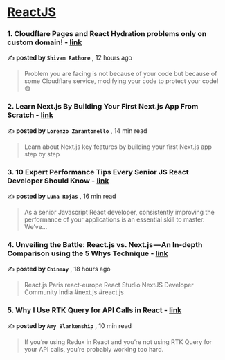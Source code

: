 
<h1><a href=https://medium.com/tag/reactjs/recommended target="_blank" rel="noopener noreferrer">ReactJS</a></h1>
<h3>1. Cloudflare Pages and React Hydration problems only on custom domain! - <a href=https://medium.com/@Shivam010?source=tag_recommended_feed---------0-84----------reactjs----------72e57394_ea42_4f3c_be57_9cd17d34a474------- target="_blank" rel="noopener noreferrer">link</a></h3>

✍️ **posted by `Shivam Rathore`** <date> , 12 hours ago</date>

<blockquote>Problem you are facing is not because of your code but because of some Cloudflare service, modifying your code to protect your code! 😅</blockquote>

<h3>2. Learn Next.js By Building Your First Next.js App From Scratch - <a href=https://medium.com/@lorenzozar?source=tag_recommended_feed---------1-107----------reactjs----------72e57394_ea42_4f3c_be57_9cd17d34a474------- target="_blank" rel="noopener noreferrer">link</a></h3>

✍️ **posted by `Lorenzo Zarantonello`** <date> , 14 min read</date>

<blockquote>Learn about Next.js key features by building your first Next.js app step by step</blockquote>

<h3>3. 10 Expert Performance Tips Every Senior JS React Developer Should Know - <a href=https://medium.com/@Luna-Rojas?source=tag_recommended_feed---------2-85----------reactjs----------72e57394_ea42_4f3c_be57_9cd17d34a474------- target="_blank" rel="noopener noreferrer">link</a></h3>

✍️ **posted by `Luna Rojas`** <date> , 16 min read</date>

<blockquote>As a senior Javascript React developer, consistently improving the performance of your applications is an essential skill to master. We’ve…</blockquote>

<h3>4. Unveiling the Battle: React.js vs. Next.js — An In-depth Comparison using the 5 Whys Technique - <a href=https://medium.com/@chinmaykude?source=tag_recommended_feed---------3-84----------reactjs----------72e57394_ea42_4f3c_be57_9cd17d34a474------- target="_blank" rel="noopener noreferrer">link</a></h3>

✍️ **posted by `Chinmay`** <date> , 18 hours ago</date>

<blockquote>React.js Paris react-europe React Studio NextJS Developer Community India #next.js #react.js</blockquote>

<h3>5. Why I Use RTK Query for API Calls in React - <a href=https://medium.com/@amy-blankenship?source=tag_recommended_feed---------4-107----------reactjs----------72e57394_ea42_4f3c_be57_9cd17d34a474------- target="_blank" rel="noopener noreferrer">link</a></h3>

✍️ **posted by `Amy Blankenship`** <date> , 10 min read</date>

<blockquote>If you’re using Redux in React and you’re not using RTK Query for your API calls, you’re probably working too hard.</blockquote>

